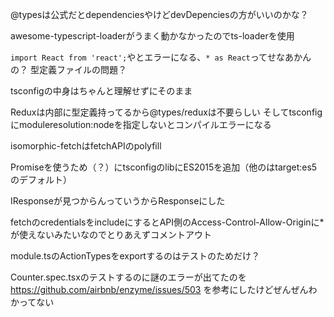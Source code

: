 @typesは公式だとdependenciesやけどdevDepenciesの方がいいのかな？

awesome-typescript-loaderがうまく動かなかったのでts-loaderを使用

`import React from 'react';`やとエラーになる、`* as React`ってせなあかんの？
型定義ファイルの問題？

tsconfigの中身はちゃんと理解せずにそのまま

Reduxは内部に型定義持ってるから@types/reduxは不要らしい
そしてtsconfigにmoduleresolution:nodeを指定しないとコンパイルエラーになる

isomorphic-fetchはfetchAPIのpolyfill

Promiseを使うため（？）にtsconfigのlibにES2015を追加（他のはtarget:es5のデフォルト）

IResponseが見つからんっていうからResponseにした

fetchのcredentialsをincludeにするとAPI側のAccess-Control-Allow-Originに*が使えないみたいなのでとりあえずコメントアウト

module.tsのActionTypesをexportするのはテストのためだけ？

Counter.spec.tsxのテストするのに謎のエラーが出てたのを
https://github.com/airbnb/enzyme/issues/503
を参考にしたけどぜんぜんわかってない
